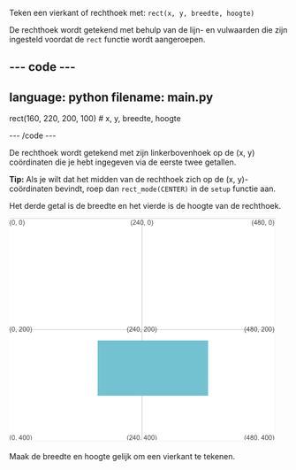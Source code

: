 Teken een vierkant of rechthoek met: `rect(x, y, breedte, hoogte)`

De rechthoek wordt getekend met behulp van de lijn- en vulwaarden die zijn ingesteld voordat de `rect` functie wordt aangeroepen.

--- code ---
---
language: python
filename: main.py
---

  rect(160, 220, 200, 100) # x, y, breedte, hoogte

--- /code ---

De rechthoek wordt getekend met zijn linkerbovenhoek op de (x, y) coördinaten die je hebt ingegeven via de eerste twee getallen.

**Tip:** Als je wilt dat het midden van de rechthoek zich op de (x, y)-coördinaten bevindt, roep dan `rect_mode(CENTER)` in de `setup` functie aan.

Het derde getal is de breedte en het vierde is de hoogte van de rechthoek.

![Het uitvoergebied met een rechthoek gecentreerd rond x 160, y 220 met een breedte van 200 en een hoogte van 100](images/example.png)

Maak de breedte en hoogte gelijk om een vierkant te tekenen.

